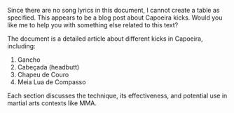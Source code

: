 Since there are no song lyrics in this document, I cannot create a table as specified. This appears to be a blog post about Capoeira kicks. Would you like me to help you with something else related to this text?

The document is a detailed article about different kicks in Capoeira, including:
1. Gancho
2. Cabeçada (headbutt)
3. Chapeu de Couro
4. Meia Lua de Compasso

Each section discusses the technique, its effectiveness, and potential use in martial arts contexts like MMA.